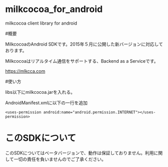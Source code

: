 milkcocoa_for_android
=====================

milkcocoa client library for android

#概要

MilkcocoaのAndroid SDKです。2015年５月に公開した新バージョンに対応しております。

Milkcocoaはリアルタイム通信をサポートする、Backend as a Serviceです。

https://mlkcca.com



#使い方

libs以下にmilkcocoa.jarを入れる。

AndroidManifest.xmlに以下の一行を追加

	<uses-permission android:name="android.permission.INTERNET"></uses-permission>


# このSDKについて

このSDKについてはベータバージョンで、動作は保証しておりません。利用に関して一切の責任を負いませんのでご了承ください。
